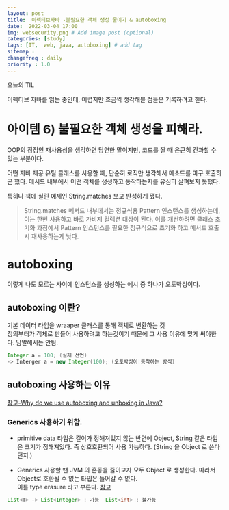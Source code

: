 ```yaml
---
layout: post
title:  이펙티브자바 -불필요한 객체 생성 줄이기 & autoboxing 
date:  2022-03-04 17:00
img: websecurity.png # Add image post (optional)
categories: [study]
tags: [IT,  web, java, autoboxing] # add tag
sitemap :
changefreq : daily
priority : 1.0
---
```


오늘의 TIL  

이펙티브 자바를 읽는 중인데, 어렵지만 조금씩 생각해볼 점들은 기록하려고 한다.  

# 아이템 6) 불필요한 객체 생성을 피해라.  

OOP의 장점인 재사용성을 생각하면 당연한 말이지만, 코드를 짤 때 은근히 간과할 수 있는 부분이다.   

어떤 자바 제공 유틸 클래스를 사용할 때, 단순히 로직만 생각해서 메소드를 마구 호출하곤 했다. 메서드 내부에서 어떤 객체를 생성하고 동작하는지를 유심히 살펴보지 못했다.  

특히나 책에 실린 예제인 String.matches 보고 반성하게 됐다.  

> String.matches 메서드 내부에서는 정규식용 Pattern 인스턴스를 생성하는데, 이는 한번 사용하고 바로 가비지 컬렉션 대상이 된다.  이를 개선하려면 클래스 초기화 과정에서 Pattern 인스턴스를 필요한 정규식으로 초기화 하고 메서드 호출시 재사용하는게 낫다. 


# autoboxing 
이렇게 나도 모르는 사이에 인스턴스를 생성하는 예시 중 하나가 오토박싱이다.  

## autoboxing 이란? 
기본 데이터 타입을 wraaper 클래스를 통해 객체로 변환하는 것  
정의부터가 객체로 만들어 사용하려고 하는것이기 때문에 그 사용 이유에 맞게 써야한다. 
남발해서는 안됨.  
~~~java
Integer a = 100; (실제 선언)
-> Interger a = new Integer(100); (오토박싱이 동작하는 방식)
~~~

## autoboxing 사용하는 이유  
[참고-Why do we use autoboxing and unboxing in Java?](https://stackoverflow.com/questions/27647407/why-do-we-use-autoboxing-and-unboxing-in-java)  
### Generics 사용하기 위함. 
-  primitive data 타입은 길이가 정해져있지 않는 반면에 Object, String 같은  타입은 크기가 정해져있다. 즉 상호호환되어 사용 가능하다. (String 을 Object 로 쓴다던지.)  

- Generics 사용할 땐 JVM 의 혼동을 줄이고자 모두 Object 로 생성한다. 따라서 Object로 호환될 수 없는 타입은 들어갈 수 없다.  
이를 type erasure 라고 부른다. [참고](https://docs.oracle.com/javase/tutorial/java/generics/erasure.html)  

~~~java
List<T> -> List<Integer> : 가능  List<int> : 불가능 
~~~


